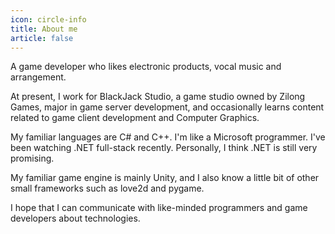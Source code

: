 ```yaml
---
icon: circle-info
title: About me
article: false
---
```


A game developer who likes electronic products, vocal music and arrangement.

At present, I work for BlackJack Studio, a game studio owned by Zilong Games, major in game server development, and occasionally learns content related to game client development and Computer Graphics.

My familiar languages are C# and C++. I'm like a Microsoft programmer. I've been watching .NET full-stack recently. Personally, I think .NET is still very promising.

My familiar game engine is mainly Unity, and I also know a little bit of other small frameworks such as love2d and pygame.

I hope that I can communicate with like-minded programmers and game developers about technologies.